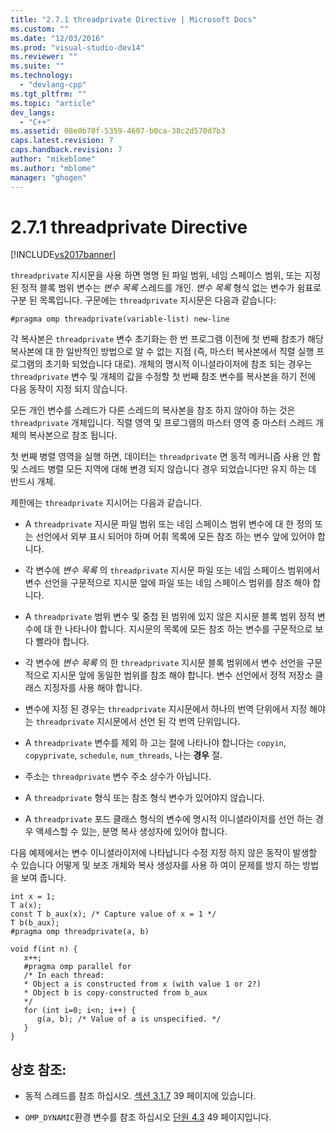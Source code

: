 ```yaml
---
title: "2.7.1 threadprivate Directive | Microsoft Docs"
ms.custom: ""
ms.date: "12/03/2016"
ms.prod: "visual-studio-dev14"
ms.reviewer: ""
ms.suite: ""
ms.technology: 
  - "devlang-cpp"
ms.tgt_pltfrm: ""
ms.topic: "article"
dev_langs: 
  - "C++"
ms.assetid: 08e0b70f-5359-4607-b0ca-38c2d570d7b3
caps.latest.revision: 7
caps.handback.revision: 7
author: "mikeblome"
ms.author: "mblome"
manager: "ghogen"
---
```

# 2.7.1 threadprivate Directive
[!INCLUDE[vs2017banner](../../assembler/inline/includes/vs2017banner.md)]

`threadprivate` 지시문을 사용 하면 명명 된 파일 범위, 네임 스페이스 범위, 또는 지정 된 정적 블록 범위 변수는  *변수 목록* 스레드를 개인.  *변수 목록* 형식 없는 변수가 쉼표로 구분 된 목록입니다.  구문에는 `threadprivate` 지시문은 다음과 같습니다:  
  
```  
#pragma omp threadprivate(variable-list) new-line  
```  
  
 각 복사본은 `threadprivate` 변수 초기화는 한 번 프로그램 이전에 첫 번째 참조가 해당 복사본에 대 한 일반적인 방법으로 알 수 없는 지점 \(즉, 마스터 복사본에서 직렬 실행 프로그램의 초기화 되었습니다 대로\).  개체의 명시적 이니셜라이저에 참조 되는 경우는 `threadprivate` 변수 및 개체의 값을 수정할 첫 번째 참조 변수를 복사본을 하기 전에 다음 동작이 지정 되지 않습니다.  
  
 모든 개인 변수를 스레드가 다른 스레드의 복사본을 참조 하지 않아야 하는 것은 `threadprivate` 개체입니다.  직렬 영역 및 프로그램의 마스터 영역 중 마스터 스레드 개체의 복사본으로 참조 됩니다.  
  
 첫 번째 병렬 영역을 실행 하면, 데이터는 `threadprivate` 면 동적 메커니즘 사용 안 함 및 스레드 병렬 모든 지역에 대해 변경 되지 않습니다 경우 되었습니다만 유지 하는 데 반드시 개체.  
  
 제한에는 `threadprivate` 지시어는 다음과 같습니다.  
  
-   A `threadprivate` 지시문 파일 범위 또는 네임 스페이스 범위 변수에 대 한 정의 또는 선언에서 외부 표시 되어야 하며 어휘 목록에 모든 참조 하는 변수 앞에 있어야 합니다.  
  
-   각 변수에  *변수 목록* 의 `threadprivate` 지시문 파일 또는 네임 스페이스 범위에서 변수 선언을 구문적으로 지시문 앞에 파일 또는 네임 스페이스 범위를 참조 해야 합니다.  
  
-   A `threadprivate` 범위 변수 및 중첩 된 범위에 있지 않은 지시문 블록 범위 정적 변수에 대 한 나타나야 합니다.  지시문의 목록에 모든 참조 하는 변수를 구문적으로 보다 빨라야 합니다.  
  
-   각 변수에  *변수 목록* 의 한 `threadprivate` 지시문 블록 범위에서 변수 선언을 구문적으로 지시문 앞에 동일한 범위를 참조 해야 합니다.  변수 선언에서 정적 저장소 클래스 지정자를 사용 해야 합니다.  
  
-   변수에 지정 된 경우는 `threadprivate` 지시문에서 하나의 번역 단위에서 지정 해야는 `threadprivate` 지시문에서 선언 된 각 번역 단위입니다.  
  
-   A `threadprivate` 변수를 제외 하 고는 절에 나타나야 합니다는 `copyin`, `copyprivate`, `schedule`, `num_threads`, 나는  **경우** 절.  
  
-   주소는 `threadprivate` 변수 주소 상수가 아닙니다.  
  
-   A `threadprivate` 형식 또는 참조 형식 변수가 있어야지 않습니다.  
  
-   A `threadprivate` 포드 클래스 형식의 변수에 명시적 이니셜라이저를 선언 하는 경우 액세스할 수 있는, 분명 복사 생성자에 있어야 합니다.  
  
 다음 예제에서는 변수 이니셜라이저에 나타납니다 수정 지정 하지 않은 동작이 발생할 수 있습니다 어떻게 및 보조 개체와 복사 생성자를 사용 하 여이 문제를 방지 하는 방법을 보여 줍니다.  
  
```  
int x = 1;  
T a(x);  
const T b_aux(x); /* Capture value of x = 1 */  
T b(b_aux);  
#pragma omp threadprivate(a, b)  
  
void f(int n) {  
   x++;  
   #pragma omp parallel for  
   /* In each thread:  
   * Object a is constructed from x (with value 1 or 2?)  
   * Object b is copy-constructed from b_aux  
   */  
   for (int i=0; i<n; i++) {  
      g(a, b); /* Value of a is unspecified. */  
   }  
}  
```  
  
## 상호 참조:  
  
-   동적 스레드를 참조 하십시오.  [섹션 3.1.7](../../parallel/openmp/3-1-7-omp-set-dynamic-function.md) 39 페이지에 있습니다.  
  
-   `OMP_DYNAMIC`환경 변수를 참조 하십시오  [단원 4.3](../../parallel/openmp/4-3-omp-dynamic.md) 49 페이지입니다.